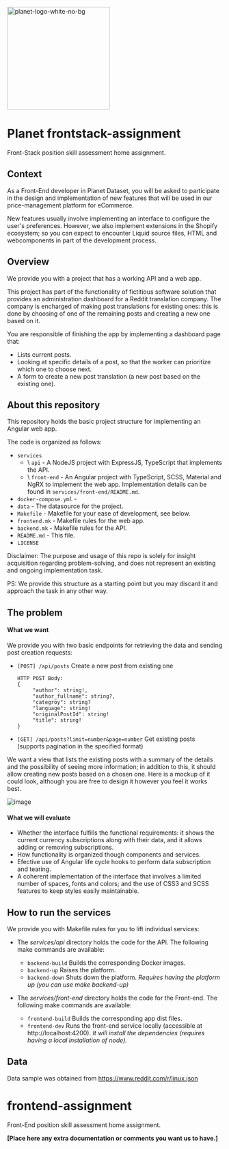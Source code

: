 <img src="https://user-images.githubusercontent.com/28607713/212879228-3ca54e74-ee8f-485c-a5d2-e54758b471dc.png"
     alt="planet-logo-white-no-bg"
     width="240">


# Planet frontstack-assignment
Front-Stack position skill assessment home assignment.

## Context
As a Front-End developer in Planet Dataset, you will be asked to participate in the design
and implementation of new features that will be used in our price-management platform for
eCommerce.

New features usually involve implementing an interface to configure the user's preferences.
However, we also implement extensions in the Shopify ecosystem; so you can expect to encounter
Liquid source files, HTML and webcomponents in part of the development process.

## Overview
We provide you with a project that has a working API and a web app.

This project has part of the functionality of fictitious software solution that provides an
administration dashboard for a Reddit translation company. The company is encharged of making
post translations for existing ones: this is done by choosing of one of the remaining posts
and creating a new one based on it.

You are responsible of finishing the app by implementing a dashboard page that:
- Lists current posts.
- Looking at specific details of a post, so that the worker can prioritize which one to choose next.
- A form to create a new post translation (a new post based on the existing one).

## About this repository
This repository holds the basic project structure for implementing an Angular web app.

The code is organized as follows:

- `services`
     - \ `api` - A NodeJS project with ExpressJS, TypeScript that implements the API.
     - \ `front-end` - An Angular project with TypeScript, SCSS, Material and NgRX to implement the web app. Implementation details can be found in `services/front-end/README.md`.
- `docker-compose.yml` - 
- `data` - The datasource for the project.
- `Makefile` - Makefile for your ease of development, see below.
- `frontend.mk` - Makefile rules for the web app.
- `backend.mk` - Makefile rules for the API.
- `README.md` - This file.
- `LICENSE`


Disclaimer: The purpose and usage of this repo is solely for insight acquisition regarding problem-solving,
and does not represent an existing and ongoing implementation task.

PS: We provide this structure as a starting point but you may discard it and approach the task in
any other way.

## The problem
#### What we want
We provide you with two basic endpoints for retrieving the data and sending post creation requests:

- `[POST] /api/posts` Create a new post from existing one
     
     ```
     HTTP POST Body:
     {
          "author": string!,
          "author_fullname": string?,
          "categroy": string?
          "language": string!
          "originalPostId": string!
          "title": string!
     }
     ```
- `[GET] /api/posts?limit=number&page=number` Get existing posts (supports pagination in the specified format)

We want a view that lists the existing posts with a summary of the details and the possibility of seeing
more information; in addition to this, it should allow creating new posts based on a chosen one.
Here is a mockup of it could look, although you are free to design it however you feel it works best.

![image](https://user-images.githubusercontent.com/28607713/212859859-462fe5b8-e05f-4332-a5ee-098500a78418.png)


#### What we will evaluate
- Whether the interface fulfills the functional requirements: it shows the current currency subscriptions along with
  their data, and it allows adding or removing subscriptions.
- How functionality is organized though components and services.
- Efective use of Angular life cycle hooks to perform data subscription and tearing.
- A coherent implementation of the interface that involves a limited number of spaces, fonts and colors; and the use
  of CSS3 and SCSS features to keep styles easily maintainable.

## How to run the services
We provide you with Makefile rules for you to lift individual services:
- The _services/api_ directory holds the code for the API. The following make commands are available:
     - `backend-build` Builds the corresponding Docker images.
     - `backend-up` Raises the platform.
     - `backend-down` Shuts down the platform. _Requires having the platform up (you can use make backend-up)_
     
- The _services/front-end_ directory holds the code for the Front-end. The following make commands are available:
     - `frontend-build` Builds the corresponding app dist files.
     - `frontend-dev` Runs the front-end service locally (accessible at http://localhost:4200). _It will install the dependencies (requires having a local installation of node)._

## Data
Data sample was obtained from https://www.reddit.com/r/linux.json

# frontend-assignment
Front-End position skill assessment home assignment.

**[Place here any extra documentation or comments you want us to have.]**
